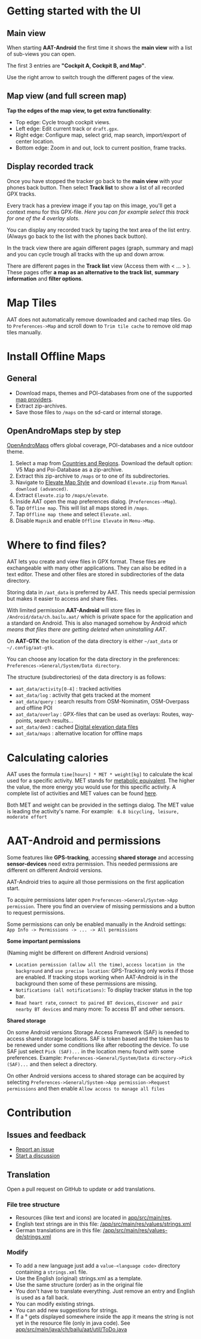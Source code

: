 # Getting started with the UI

## Main view

When starting **AAT-Android** the first time it shows the **main view** with a list of sub-views you can open. 

The first 3 entries are **"Cockpit A, Cockpit B, and Map"**. 

Use the right arrow to switch trough the different pages of the view.

## Map view (and full screen map)

**Tap the edges of the map view, to get extra functionality**:

- Top edge: Cycle trough cockpit views.
- Left edge: Edit current track or `draft.gpx`.
- Right edge: Configure map, select grid, map search, import/export of center location.
- Bottom edge: Zoom in and out, lock to current position, frame tracks.

## Display recorded track

Once you have stopped the tracker go back to the **main view** with your phones back button. 
Then select **Track list** to show a list of all recorded GPX tracks. 

Every track has a preview image if you tap on this image, you'll get a context menu for this GPX-file.
_Here you can for example select this track for one of the 4 overlay slots._

You can display any recorded track by taping the text area of the list entry.
(Always go back to the list with the phones back button). 

In the track view there are again different pages (graph, summary and map) and you can cycle trough all tracks with the up and down arrow.

There are different pages in the **Track list** view (Access them with < ... > ). These pages offer **a map as an alternative to the track list**, **summary information** and **filter options**.

# Map Tiles

AAT does not automatically remove downloaded and cached map tiles. Go to `Preferences->Map` and scroll down to `Trim tile cache` to remove old map tiles manually.

# Install Offline Maps

## General

- Download maps, themes and POI-databases from one of the supported [map providers](https://github.com/mapsforge/mapsforge/blob/master/docs/Mapsforge-Maps.md).
- Extract zip-archives.
- Save those files to `/maps` on the sd-card or internal storage.

## OpenAndroMaps step by step

[OpenAndroMaps](http://www.openandromaps.org) offers global coverage, POI-databases and a nice outdoor theme.

1. Select a map from [Countries and Regions](https://www.openandromaps.org/en/downloads/countrys-and-regions). Download the default option: V5 Map and Poi-Database as a zip-archive.
2. Extract this zip-archive to `/maps` or to one of its subdirectories.
3. Navigate to [Elevate Map Style](https://www.openandromaps.org/en/legend/elevate-mountain-hike-theme) and download `Elevate.zip` from `Manual download (advanced)`.
4. Extract `Elevate.zip` to `/maps/elevate`.
5. Inside AAT open the map preferences dialog. (`Preferences->Map`).
6. Tap `Offline map`. This will list all maps stored in `/maps`.
7. Tap `Offline map theme` and select `Elevate.xml`.
8. Disable `Mapnik` and enable `Offline Elevate` in `Menu->Map`.

# Where to find files?

AAT lets you create and view files in GPX format. These files are exchangeable with many other applications.
They can also be edited in a text editor. 
These and other files are stored in subdirectories of the data directory. 

Storing data in `/aat_data` is preferred by AAT. This needs special permission but makes it easier to access and share files.

With limited permission **AAT-Android** will store files in `/Android/data/ch.bailu.aat/` which is private space for the application and a standard on Android. This is also managed somehow by Android _which means that files there are getting deleted when uninstalling AAT_.

On **AAT-GTK** the location of the data directory is either `~/aat_data` or `~/.config/aat-gtk`.

You can choose any location for the data directory in the preferences: `Preferences->General/System/Data directory`.

The structure (subdirectories) of the data directory is as follows: 

- `aat_data/activity[0-4]` : tracked activities
- `aat_data/log`           : activity that gets tracked at the moment
- `aat_data/query`         : search results from OSM-Nominatim, OSM-Overpass and offline POI 
- `aat_data/overlay`       : GPX-files that can be used as overlays: Routes, way-points, search results...
- `aat_data/dem3`          : cached [Digital elevation data files ](https://bailu.ch/dem3/)
- `aat_data/maps`          : alternative location for offline maps

# Calculating calories

AAT uses the formula `time[hours] * MET * weight[kg]` to calculate the kcal used for a specific activity.
MET stands for [metabolic equivalent](https://en.wikipedia.org/wiki/Metabolic_equivalent). The higher the value, the more energy you would use
for this specific activity. A complete list of activities and MET values can be found [here](https://sites.google.com/site/compendiumofphysicalactivities/Activity-Categories).

Both MET and weight can be provided in the settings dialog. The MET value is leading the activity's name. 
For example: ` 6.8 bicycling, leisure, moderate effort`

# AAT-Android and permissions

Some features like **GPS-tracking**, accessing **shared storage** and accessing **sensor-devices** need extra permission. 
This needed permissions are different on different Android versions.

AAT-Android tries to aquire all those permissions on the first application start.

To acquire permissions later open `Preferences->General/System->App permission`.
There you find an overview of missing permissions and a button to request permissions.

Some permissions can only be enabled manually in the Android settings: `App Info -> Permissions -> ... -> All permissions`

**Some important permissions**

(Naming might be different on different Android versions)

- `Location permission (allow all the time)`, `access location in the background` and `use precise location`: GPS-Tracking only works if those are enabled. If tracking stops working when AAT-Android is in the background then some of these permissions are missing.
- `Notifications (all notifications)`: To display tracker status in the top bar.
- `Read heart rate`, `connect to paired BT devices`, `discover and pair nearby BT devices` and many more: To access BT and other sensors.

**Shared storage**

On some Android versions Storage Access Framework (SAF) is needed to access shared storage locations.
SAF is token based and the token has to be renewed under some conditions like after rebooting the device.
To use SAF just select `Pick (SAF)...` in the location menu found with some preferences. Example: `Preferences->General/System/Data directory->Pick (SAF)...` and then select a directory.

On other Android versions access to shared storage can be acquired by selecting `Preferences->General/System->App permission->Request permissions` and then enable `Allow access to manage all files`

# Contribution

## Issues and feedback

- [Report an issue](https://github.com/bailuk/AAT/issues)
- [Start a discussion](https://github.com/bailuk/AAT/discussions)

## Translation

Open a pull request on GitHub to update or add translations.

### File tree structure

- Resources (like text and icons) are located in [app/src/main/res](https://github.com/bailuk/AAT/blob/stage/aat-android/src/main/res). 
- English text strings are in this file: [/app/src/main/res/values/strings.xml](https://github.com/bailuk/AAT/blob/stage/aat-android/src/main/res/values/strings.xml)
- German translations are in this file: [/app/src/main/res/values-de/strings.xml](https://github.com/bailuk/AAT/blob/stage/aat-android/src/main/res/values-de/strings.xml)

### Modify

- To add a new language just add a `value-<language code>` directory containing a `strings.xml` file.
- Use the English (original) strings.xml as a template.
- Use the same structure (order) as in the original file
- You don't have to translate everything. Just remove an entry and English is used as a fall back.
- You can modify existing strings.
- You can add new suggestions for strings.
- If a ° gets displayed somewhere inside the app it means the string is not yet in the resource file (only in java code). See [app/src/main/java/ch/bailu/aat/util/ToDo.java](https://github.com/bailuk/AAT/blob/stage/aat-lib/src/main/java/ch/bailu/aat_lib/resources/ToDo.java)
